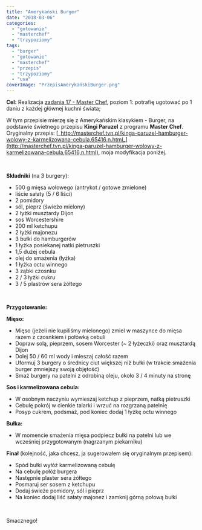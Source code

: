 ```yaml
---
title: "Amerykański Burger"
date: "2018-03-06"
categories: 
  - "gotowanie"
  - "masterchef"
  - "trzypoziomy"
tags: 
  - "burger"
  - "gotowanie"
  - "masterchef"
  - "przepis"
  - "trzypoziomy"
  - "usa"
coverImage: "PrzepisAmerykańskiBurger.png"
---
```


**Cel:** Realizacja [zadania 17 - Master Chef](https://blog.krzysztofbury.pl/zadania/), poziom 1: potrafię ugotować po 1 daniu z każdej głównej kuchni świata;

W tym przepisie mierzę się z Amerykańskim klasykiem - Burger, na podstawie świetnego przepisu **Kingi Paruzel** z programu **Master Chef**. Oryginalny przepis: [_http://masterchef.tvn.pl/kinga-paruzel-hamburger-wolowy-z-karmelizowana-cebula,65416,n.html_](http://masterchef.tvn.pl/kinga-paruzel-hamburger-wolowy-z-karmelizowana-cebula,65416,n.html), moja modyfikacja poniżej.

 

**Składniki** (na 3 burgery):

- 500 g mięsa wołowego (antrykot / gotowe zmielone)
- liście sałaty (5 / 6 liści)
- 2 pomidory
- sól, pieprz (świeżo mielony)
- 2 łyżki musztardy Dijon
- sos Worcestershire
- 200 ml ketchupu
- 2 łyżki majonezu
- 3 bułki do hamburgerów
- 1 łyżka posiekanej natki pietruszki
- 1,5 dużej cebula
- olej do smażenia (łyżka)
- 1 łyżka octu winnego
- 3 ząbki czosnku
- 2 / 3 łyżki cukru
- 3 / 5 plastrów sera żółtego

 

**Przygotowanie:**

**Mięso:**

- Mięso (jeżeli nie kupiliśmy mielonego) zmiel w maszynce do mięsa razem z czosnkiem i połówką cebuli
- Dopraw solą, pieprzem, sosem Worcester (~ 2 łyżeczki) oraz musztardą Dijon
- Dolej 50 / 60 ml wody i mieszaj całość razem
- Uformuj 3 burgery o średnicy ciut większej niż bułki (w trakcie smażenia burger zmniejszy swoją objętość)
- Smaż burgery na patelni z odrobiną oleju, około 3 / 4 minuty na stronę

**Sos i karmelizowana cebula:**

- W osobnym naczyniu wymieszaj ketchup z pieprzem, natką pietruszki
- Cebulę pokrój w cienkie talarki i wrzuć na rozgrzaną patelnię
- Posyp cukrem, podsmaż, pod koniec dodaj 1 łyżkę octu winnego

**Bułka:**

- W momencie smażenia mięsa podpiecz bułki na patelni lub we wcześniej przygotowanym (nagrzanym piekarniku)

**Finał** (kolejność, jaka chcesz, ja sugerowałem się oryginalnym przepisem):

- Spód bułki wyłóż karmelizowaną cebulę
- Na cebulę połóż burgera
- Następnie plaster sera żółtego
- Posmaruj ser sosem z ketchupu
- Dodaj świeże pomidory, sól i pieprz
- Na koniec dodaj liść sałaty majonez i zamknij górną połową bułki

 

Smacznego!
